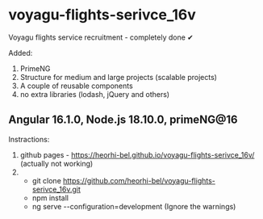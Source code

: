 # voyagu-flights-serivce_16v
Voyagu flights service reсruitment - completely done ✔

Added:
1) PrimeNG
2) Structure for medium and large projects (scalable projects)
3) A couple of reusable components
4) no extra libraries (lodash, jQuery and others)
   
## Angular 16.1.0, Node.js 18.10.0, primeNG@16
Instractions: 
  1) github pages - https://heorhi-bel.github.io/voyagu-flights-serivce_16v/ (actually not working)
  2)
     - git clone https://github.com/heorhi-bel/voyagu-flights-serivce_16v.git
     - npm install
     - ng serve --configuration=development (Ignore the warnings)
